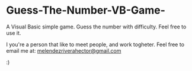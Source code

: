 # Guess-The-Number-VB-Game-

A Visual Basic simple game.  Guess the number with difficulty.
Feel free to use it.

I you're a person that like to meet people, and work togheter.  Feel free to email me at:
melendezriverahector@gmail.com

:)

